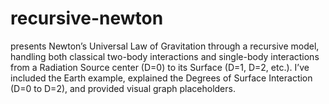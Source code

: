 # recursive-newton
presents Newton’s Universal Law of Gravitation through a recursive model, handling both classical two-body interactions and single-body interactions from a Radiation Source center (D=0) to its Surface (D=1, D=2, etc.). I’ve included the Earth example, explained the Degrees of Surface Interaction (D=0 to D=2), and provided visual graph placeholders.
